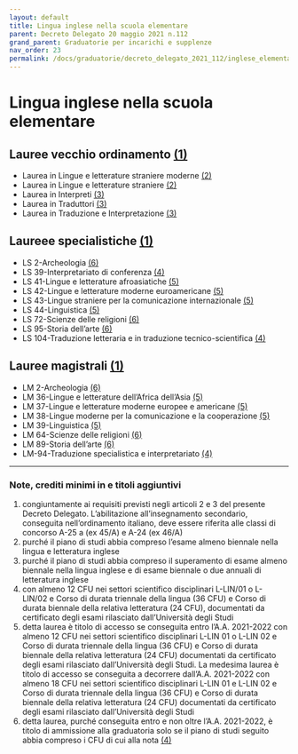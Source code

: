 ```yaml
---
layout: default
title: Lingua inglese nella scuola elementare
parent: Decreto Delegato 20 maggio 2021 n.112
grand_parent: Graduatorie per incarichi e supplenze
nav_order: 23
permalink: /docs/graduatorie/decreto_delegato_2021_112/inglese_elementari
---
```


# Lingua inglese nella scuola elementare

## Lauree vecchio ordinamento [(1)](#nota1)
- Laurea in Lingue e letterature straniere moderne [(2)](#nota2)
- Laurea in Lingue e letterature straniere [(2)](#nota2)
- Laurea in Interpreti [(3)](#nota3)
- Laurea in Traduttori [(3)](#nota3)
- Laurea in Traduzione e Interpretazione [(3)](#nota3)

## Laureee specialistiche [(1)](#nota1)
- LS 2-Archeologia [(6)](#nota6)
- LS 39-Interpretariato di conferenza [(4)](#nota4)
- LS 41-Lingue e letterature afroasiatiche [(5)](#nota5) 
- LS 42-Lingue e letterature moderne euroamericane [(5)](#nota5)
- LS 43-Lingue straniere per la comunicazione internazionale [(5)](#nota5)
- LS 44-Linguistica [(5)](#nota5)
- LS 72-Scienze delle religioni [(6)](#nota6)
- LS 95-Storia dell’arte [(6)](#nota6)
- LS 104-Traduzione letteraria e in traduzione tecnico-scientifica [(4)](#nota4)

## Lauree magistrali [(1)](#nota1)
- LM 2-Archeologia [(6)](#nota6)
- LM 36-Lingue e letterature dell’Africa dell’Asia [(5)](#nota5) 
- LM 37-Lingue e letterature moderne europee e americane [(5)](#nota5)
- LM 38-Lingue moderne per la comunicazione e la cooperazione [(5)](#nota5)
- LM 39-Linguistica [(5)](#nota5)
- LM 64-Scienze delle religioni [(6)](#nota6)
- LM 89-Storia dell’arte [(6)](#nota6)
- LM-94-Traduzione specialistica e interpretariato [(4)](#nota4)


---

### Note, crediti minimi in e titoli aggiuntivi

1. <a name="nota1"></a> congiuntamente ai requisiti previsti negli articoli 2 e 3 del presente Decreto Delegato. L’abilitazione all’insegnamento secondario, conseguita nell’ordinamento italiano, deve essere riferita alle classi di concorso A-25 a (ex 45/A) e A-24 (ex 46/A)
2. <a name="nota2"></a> purché il piano di studi abbia compreso l’esame almeno biennale nella lingua e letteratura inglese
3. <a name="nota3"></a> purché il piano di studi abbia compreso il superamento di esame almeno biennale nella lingua inglese e di esame biennale o due annuali di letteratura inglese
4. <a name="nota4"></a> con almeno 12 CFU nei settori scientifico disciplinari L-LIN/01 o L- LIN/02 e Corso di durata triennale della lingua (36 CFU) e Corso di durata biennale della relativa letteratura (24 CFU), documentati da
certificato degli esami rilasciato dall’Università degli Studi
5. <a name="nota5"></a> detta laurea è titolo di accesso se conseguita entro l’A.A. 2021-2022 con almeno 12 CFU nei settori scientifico disciplinari L-LIN 01 o L-LIN 02 e Corso di durata triennale della lingua (36 CFU) e Corso di durata biennale della relativa letteratura (24 CFU) documentati da certificato degli esami rilasciato dall’Università degli Studi.
La medesima laurea è titolo di accesso se conseguita a decorrere dall’A.A. 2021-2022 con almeno 18 CFU nei settori scientifico disciplinari L-LIN 01 e L-LIN 02 e Corso di durata triennale della lingua (36 CFU) e Corso di durata biennale della relativa letteratura (24 CFU) documentati da certificato degli esami rilasciato dall’Università degli Studi
6. <a name="nota6"></a> detta laurea, purché conseguita entro e non oltre l’A.A. 2021-2022, è titolo di ammissione alla graduatoria solo se il piano di studi seguito abbia compreso i CFU di cui alla nota [(4)](#nota4)